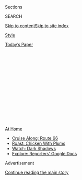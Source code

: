 <div id="app">

<div>

<div>

<div>

<div class="NYTAppHideMasthead css-1q2w90k e1suatyy0">

<div class="section css-ui9rw0 e1suatyy2">

<div class="css-eph4ug er09x8g0">

<div class="css-6n7j50">

</div>

<span class="css-1dv1kvn">Sections</span>

<div class="css-10488qs">

<span class="css-1dv1kvn">SEARCH</span>

</div>

[Skip to content](#site-content)[Skip to site
index](#site-index)

</div>

<div id="masthead-section-label" class="css-1wr3we4 eaxe0e00">

[Style](https://www.nytimes3xbfgragh.onion/section/style)

</div>

<div class="css-10698na e1huz5gh0">

</div>

</div>

<div id="masthead-bar-one" class="section hasLinks css-15hmgas e1csuq9d3">

<div class="css-uqyvli e1csuq9d0">

</div>

<div class="css-1uqjmks e1csuq9d1">

</div>

<div class="css-9e9ivx">

[](https://myaccount.nytimes3xbfgragh.onion/auth/login?response_type=cookie&client_id=vi)

</div>

<div class="css-1bvtpon e1csuq9d2">

[Today’s
Paper](https://www.nytimes3xbfgragh.onion/section/todayspaper)

</div>

</div>

</div>

</div>

<div data-aria-hidden="false">

<div id="site-content" data-role="main">

<div>

<div class="css-1aor85t" style="opacity:0.000000001;z-index:-1;visibility:hidden">

<div class="css-1hqnpie">

<div class="css-epjblv">

<span class="css-17xtcya">[Style](/section/style)</span><span class="css-x15j1o">|</span><span class="css-fwqvlz">You’re
Beginning to Look
Dull</span>

</div>

<div class="css-k008qs">

<div class="css-1iwv8en">

<span class="css-18z7m18"></span>

<div>

</div>

</div>

<span class="css-1n6z4y">https://nyti.ms/34BWu7X</span>

<div class="css-1705lsu">

<div class="css-4xjgmj">

<div class="css-4skfbu" data-role="toolbar" data-aria-label="Social Media Share buttons, Save button, and Comments Panel with current comment count" data-testid="share-tools">

  - 
  - 
  - 
  - 
    
    <div class="css-6n7j50">
    
    </div>

  - 
  - 

</div>

</div>

</div>

</div>

</div>

</div>

<div class="css-13pd83m">

<div id="NYT_TOP_BANNER_REGION">

<div>

<div id="maps-athome-menu" class="section css-l08pwh interactive-content interactive-size-medium">

<div class="css-17ih8de interactive-body">

<div class="at-home-nav__innerContainer">

<div class="at-home-nav__title">

[At
Home](https://www.nytimes3xbfgragh.onion/spotlight/at-home?action=click&pgtype=Article&state=default&region=TOP_BANNER&context=at_home_menu)

</div>

  - [Cruise Along:
    Route 66](https://www.nytimes3xbfgragh.onion/2020/09/07/travel/route-66.html?action=click&pgtype=Article&state=default&region=TOP_BANNER&context=at_home_menu)
  - [Roast: Chicken With
    Plums](https://www.nytimes3xbfgragh.onion/2020/09/04/dining/sheet-pan-chicken.html?action=click&pgtype=Article&state=default&region=TOP_BANNER&context=at_home_menu)
  - [Watch: Dark
    Shadows](https://www.nytimes3xbfgragh.onion/2020/09/04/arts/television/dark-shadows-stream.html?action=click&pgtype=Article&state=default&region=TOP_BANNER&context=at_home_menu)
  - [Explore: Reporters' Google
    Docs](https://www.nytimes3xbfgragh.onion/interactive/2020/at-home/even-more-reporters-editors-diaries-lists-recommendations.html?action=click&pgtype=Article&state=default&region=TOP_BANNER&context=at_home_menu)

</div>

</div>

</div>

</div>

</div>

</div>

<div id="top-wrapper" class="css-1sy8kpn">

<div id="top-slug" class="css-l9onyx">

Advertisement

</div>

[Continue reading the main
story](#after-top)

<div class="ad top-wrapper" style="text-align:center;height:100%;display:block;min-height:250px">

<div id="top" class="place-ad" data-position="top" data-size-key="top">

</div>

</div>

<div id="after-top">

</div>

</div>

<div>

<div id="sponsor-wrapper" class="css-1hyfx7x">

<div id="sponsor-slug" class="css-19vbshk">

Supported by

</div>

[Continue reading the main
story](#after-sponsor)

<div id="sponsor" class="ad sponsor-wrapper" style="text-align:center;height:100%;display:block">

</div>

<div id="after-sponsor">

</div>

</div>

<div class="css-186x18t">

skin deep

</div>

<div class="css-1vkm6nb ehdk2mb0">

# You’re Beginning to Look Dull

</div>

How to get a healthy glow even if you’ve barely laid eyes on the sun all
summer.

<div class="css-79elbk" data-testid="photoviewer-wrapper">

<div class="css-z3e15g" data-testid="photoviewer-wrapper-hidden">

</div>

<div class="css-1a48zt4 ehw59r15" data-testid="photoviewer-children">

![<span class="css-cnj6d5 e1z0qqy90" itemprop="copyrightHolder"><span class="css-1ly73wi e1tej78p0">Credit...</span><span><span>Eva
Vázquez</span></span></span>](https://static01.graylady3jvrrxbe.onion/images/2020/08/27/fashion/27SKIN/0027SKIN-articleLarge.jpg?quality=75&auto=webp&disable=upscale)

</div>

</div>

<div class="css-18e8msd">

<div class="css-vp77d3 epjyd6m0">

<div class="css-1baulvz">

By <span class="css-1baulvz last-byline" itemprop="name">Kristen
Bateman</span>

</div>

</div>

  - 
    
    <div class="css-ld3wwf e16638kd2">
    
    Aug. 27,
    2020
    
    </div>

  - 
    
    <div class="css-4xjgmj">
    
    <div class="css-d8bdto" data-role="toolbar" data-aria-label="Social Media Share buttons, Save button, and Comments Panel with current comment count" data-testid="share-tools">
    
      - 
      - 
      - 
      - 
        
        <div class="css-6n7j50">
        
        </div>
    
      - 
      - 
    
    </div>
    
    </div>

</div>

</div>

<div class="section meteredContent css-1r7ky0e" name="articleBody" itemprop="articleBody">

<div class="css-1fanzo5 StoryBodyCompanionColumn">

<div class="css-53u6y8">

It has been a weird summer, many of us cooped up indoors, and our skin
has noticed. Now, in these last weeks of the season, skin care
obsessives as well as the more laid-back among us are getting sick of
the dull skin that has become something of a hallmark of the pandemic.

Luckily, there are ways to combat it. “There are a lot of ways to get a
healthy glow,” said Dr. Paul Jarrod Frank, a dermatologist in New York.
“The tricks that can help you get there are actually very easy.”

## Protect Yourself From Screens

Sunscreen is a necessity for long summer afternoons. But it’s also
important to protect yourself from the increased screen time indoors.
This, according to some skin care experts, is one reason for skin
dullness.

Unlike the well-known dangers of ultraviolet light, science is still
debating the effects of the blue light from our mobile phones, tablets,
monitors and other digital devices. We know it can cause
hyperpigmentation but not how much exposure is harmful. Dr. Barbara
Sturm, the German aesthetics doctor who has a namesake skin-care line,
argues that the blue light emitted by our electronic screens can cause
significant damage.

</div>

</div>

<div class="css-1fanzo5 StoryBodyCompanionColumn">

<div class="css-53u6y8">

“It penetrates deep into the skin, making it potentially more dangerous
than UV rays,” Dr. Sturm said. Over time, she said, exposure to screens
can cause premature aging, uneven tone, loss of firmness, dryness and
impaired healing.

You can limit your exposure to blue light by switching to “night shift”
on some devices and wearing mineral sunscreens with iron oxides (which
have been shown to be more protective against visible light than other
sunscreen options). ****

Dr. Sturm recommends a quick fix with antipollution products. Her own
[Anti-Pollution Drops
contain](https://www.drsturm.com/anti-pollution-drops/?gclid=EAIaIQobChMIz8Ltwt-a6wIVE4nICh1UywhyEAQYASABEgK-qvD_BwE)
cocoa seed extract to form a shield to help protect against
environmental pollution, while purslane soothes and calms irritation.

## Give Yourself a Massage

Pati Dubroff, a makeup artist and Chanel makeup ambassador, typically
spends 20 minutes massaging her clients’ faces to bring out a glow
before beginning a makeup application. She uses microcurrent devices,
face rollers and gua sha stones.

“I’ll use a combination of those things to get the muscles awake and
oxygenated,” Ms. Dubroff said.

Dr. Sturm also recommends facial massage, explaining that the lymphatic
system is one of the body’s key methods of detoxification. “It’s
responsible for carrying away and filtering out toxins and waste from
every cell, tissue and organ,” she said.

</div>

</div>

<div class="css-1fanzo5 StoryBodyCompanionColumn">

<div class="css-53u6y8">

Dr. Sturm recommends applying a serum or oil all over your face and neck
to reduce friction. Beginning above the collarbone, gently massage the
skin using your fingertips in downward, circular motions for about a
minute. Repeat, moving up the neck, the forehead and then down, from the
temples to the jawline.

Continue the motion from your chin toward your ears and from the upper
lip and cheekbones outward, finally to the eye area. You’ll instantly
see a bit of radiance in your complexion, she said.

## Exfoliation Is Key

Similarly, Joanna Vargas, an aesthetician and the author of “Glow From
Within,” recommends dry brushing as a form of exfoliation to boost glow
and to prep for self-tanner.

“A dry brush is not a huge investment,” Ms. Vargas said. (Prices range
from $10 to $30.) She suggests starting at the tops of your feet and
doing long strokes upward, always toward your heart. Dry brushing
exfoliates the skin and improves the texture.

<div id="NYT_MAIN_CONTENT_2_REGION" class="css-9tf9ac">

<div>

</div>

</div>

“After you’ve done dry brushing for about a minute or a minute and a
half, and you do your whole body, you actually start to sweat,” she
said. “That’s how much of an increase in circulation you can stimulate
with a simple one-minute dry-brushing routine.” After dry brushing,
shower and cleanse off dead skin cells with a calming body wash.

Dr. Frank likes using chemical and physical exfoliators two to three
times a week to turn over dead skin cells. “I recommend only mild
exfoliation at home,” he said.

</div>

</div>

<div class="css-1fanzo5 StoryBodyCompanionColumn">

<div class="css-53u6y8">

“There are a lot of great products out there,” he added. “Even
[Neutrogena Acne Proofing Daily Facial Scrub with Salicylic
Acid](https://www.neutrogena.com/products/skincare/acne-proofing-daily-scrub/6810003.html)gives
a nice little turnover to the skin.”

## Hydrate From Head to Toe

The most common cause of dull skin is dehydration. Ms. Vargas recommends
using a hyaluronic acid serum for hotter months to increase moisture and
luminosity.

“It absorbs very quickly into the skin without leaving a lot of heavy
product on the skin that could cause further breakouts,” she said. “I’m
also a really big fan of a good body cream that makes you feel hydrated
all day.” Ms. Vargas likes [Jordan Samuel Hydrate Facial
Serum](https://jordansamuelskin.com/products/hydrate-facial-serum?variant=32354815934573)and
[Dior Sakura Body
Cream](https://www.dior.com/en_us/products/beauty-Y0996011-sakura-body-cream).

It’s important to also apply a moisturizer under makeup. “Sometimes if
someone is excessively oily, I’ll use a mattifying primer, but only
strategically on the sides of the nose, top of the chin, top of the
forehead,” Ms. Dubroff said.

She also likes to mix a highlighting fluid like the [Chanel Les Beiges
Sheer Healthy Glow Highlighting Fluid in Pearly Glow and
Sunkissed](https://www.chanel.com/us/makeup/p/186330/les-beiges-sheer-healthy-glow-highlighting-fluid/)
into a body moisturizer and applying all over. “That’s a nice way to add
a subtle glow but to not walk out looking like a disco ball,” she said.

## Get a Light Treatment

LED light, red and infrared light devices are also excellent at making
skin brighter and more healthy looking. “They’re good for all skin
types, all skin tones,” Ms. Vargas said. “Again, that’s something that’s
a worthy investment.” There are plenty of in-office treatments, as well
as at-home tools.

</div>

</div>

<div class="css-1fanzo5 StoryBodyCompanionColumn">

<div class="css-53u6y8">

“There are some very summer-appropriate brightening lasers with zero
downtime,” Dr. Frank said. A popular option at his office is a laser
called NeoElite, which evens out skin tone, redness and inflammation,
boosting brilliance. Dr. Frank’s office is also doing a lot of Genesis
laser facials, which works to help with pores and brighten the skin.
“It’s great for people who are just looking for skin maintenance
without having to worry about downtime,” he said.

## There’s Always Makeup

The finishing touch for a lit-from-within look, say the makeup artists,
is a light wash of color. After moisturizing and priming, Ms. Dubroff
uses a bit of sheer foundation on the sides of the nose, top of the chin
and around the mouth where natural shadows occur, to get a natural
highlighted look.

Then she’ll use a second, slightly deeper shade where any pigmentation
occurs, then top off any spots with a concealer. She uses light washes
of bronzer on the perimeter to bring more light to the face.

“It’s adding that tone, which is just a sun-kissed wash of color,” she
said.

The last step of Ms. Dubroff’s glow routine is to tap a couple of drops
of highlighting fluid around the highest points. “That last thing is
like the pop of sunlight,” she said.

Patrick Ta, a makeup artist who recently introduced a makeup collection
called [Major Glow](https://patrickta.com/), is also a fan of glow-y
makeup products, all over the body. He prefers body oils over
self-tanners to get a bright look.

“Focus on the high points, like your shoulders, décolleté, cheekbones,
forehead, where you would naturally get more sun if you’re standing
outside,” Mr. Ta said. “I would add glow to those areas, so everything
is cohesive.”

</div>

</div>

<div class="css-1fanzo5 StoryBodyCompanionColumn">

<div class="css-53u6y8">

If in doubt about your makeup abilities, Ms. Dubroff has a simple and
easy solution to boosting skin’s warmth. “Get a jump rope or hula hoop,
just to get your blood pumping,” she said. “Even five minutes of
movement makes a big difference.”

</div>

</div>

<div>

</div>

<div>

</div>

</div>

<div>

</div>

<div>

</div>

<div>

</div>

<div>

<div id="bottom-wrapper" class="css-1ede5it">

<div id="bottom-slug" class="css-l9onyx">

Advertisement

</div>

[Continue reading the main
story](#after-bottom)

<div id="bottom" class="ad bottom-wrapper" style="text-align:center;height:100%;display:block;min-height:90px">

</div>

<div id="after-bottom">

</div>

</div>

</div>

</div>

</div>

## Site Index

<div>

</div>

## Site Information Navigation

  - [© <span>2020</span> <span>The New York Times
    Company</span>](https://help.nytimes3xbfgragh.onion/hc/en-us/articles/115014792127-Copyright-notice)

<!-- end list -->

  - [NYTCo](https://www.nytco.com/)
  - [Contact
    Us](https://help.nytimes3xbfgragh.onion/hc/en-us/articles/115015385887-Contact-Us)
  - [Work with us](https://www.nytco.com/careers/)
  - [Advertise](https://nytmediakit.com/)
  - [T Brand Studio](http://www.tbrandstudio.com/)
  - [Your Ad
    Choices](https://www.nytimes3xbfgragh.onion/privacy/cookie-policy#how-do-i-manage-trackers)
  - [Privacy](https://www.nytimes3xbfgragh.onion/privacy)
  - [Terms of
    Service](https://help.nytimes3xbfgragh.onion/hc/en-us/articles/115014893428-Terms-of-service)
  - [Terms of
    Sale](https://help.nytimes3xbfgragh.onion/hc/en-us/articles/115014893968-Terms-of-sale)
  - [Site
    Map](https://spiderbites.nytimes3xbfgragh.onion)
  - [Help](https://help.nytimes3xbfgragh.onion/hc/en-us)
  - [Subscriptions](https://www.nytimes3xbfgragh.onion/subscription?campaignId=37WXW)

</div>

</div>

</div>

</div>
